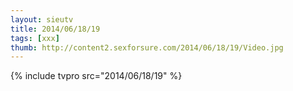 ```yaml
--- 
layout: sieutv
title: 2014/06/18/19
tags: [xxx]
thumb: http://content2.sexforsure.com/2014/06/18/19/Video.jpg
---
```

{% include tvpro src="2014/06/18/19" %} 
